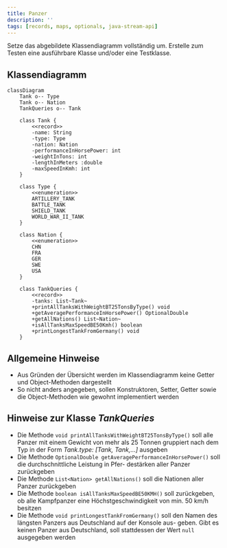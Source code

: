 ```yaml
---
title: Panzer
description: ''
tags: [records, maps, optionals, java-stream-api]
---
```


Setze das abgebildete Klassendiagramm vollständig um. Erstelle zum Testen eine
ausführbare Klasse und/oder eine Testklasse.

## Klassendiagramm

```mermaid
classDiagram
    Tank o-- Type
    Tank o-- Nation
    TankQueries o-- Tank

    class Tank {
        <<record>>
        -name: String
        -type: Type
        -nation: Nation
        -performanceInHorsePower: int
        -weightInTons: int
        -lengthInMeters :double
        -maxSpeedInKmh: int
    }

    class Type {
        <<enumeration>>
        ARTILLERY_TANK
        BATTLE_TANK
        SHIELD_TANK
        WORLD_WAR_II_TANK
    }

    class Nation {
        <<enumeration>>
        CHN
        FRA
        GER
        SWE
        USA
    }

    class TankQueries {
        <<record>>
        -tanks: List~Tank~
        +printAllTanksWithWeightBT25TonsByType() void
        +getAveragePerformanceInHorsePower() OptionalDouble
        +getAllNations() List~Nation~
        +isAllTanksMaxSpeedBE50Kmh() boolean
        +printLongestTankFromGermany() void
    }
```

## Allgemeine Hinweise

- Aus Gründen der Übersicht werden im Klassendiagramm keine Getter und
  Object-Methoden dargestellt
- So nicht anders angegeben, sollen Konstruktoren, Setter, Getter sowie die
  Object-Methoden wie gewohnt implementiert werden

## Hinweise zur Klasse _TankQueries_

- Die Methode `void printAllTanksWithWeightBT25TonsByType()` soll alle Panzer
  mit einem Gewicht von mehr als 25 Tonnen gruppiert nach dem Typ in der Form
  _Tank.type: [Tank, Tank,...]_ ausgeben
- Die Methode `OptionalDouble getAveragePerformanceInHorsePower()` soll die
  durchschnittliche Leistung in Pfer- destärken aller Panzer zurückgeben
- Die Methode `List<Nation> getAllNations()` soll die Nationen aller Panzer
  zurückgeben
- Die Methode `boolean isAllTanksMaxSpeedBE50KMH()` soll zurückgeben, ob alle
  Kampfpanzer eine Höchstgeschwindigkeit von min. 50 km/h besitzen
- Die Methode `void printLongestTankFromGermany()` soll den Namen des längsten
  Panzers aus Deutschland auf der Konsole aus- geben. Gibt es keinen Panzer aus
  Deutschland, soll stattdessen der Wert `null` ausgegeben werden
